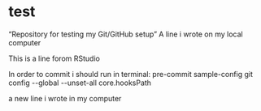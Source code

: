 # test
“Repository for testing my Git/GitHub setup” 
A line i wrote on my local computer

This is a line forom RStudio

In order to commit i should run in terminal:
pre-commit sample-config
git config --global --unset-all core.hooksPath

a new line i wrote in my computer